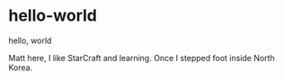 # hello-world

hello, world

Matt here, I like StarCraft and learning.
Once I stepped foot inside North Korea.

